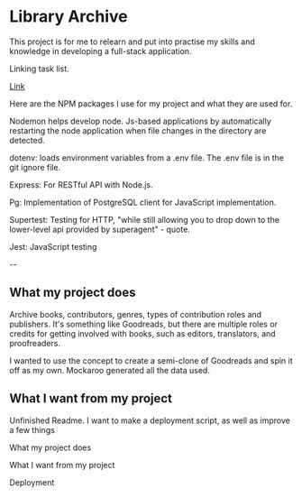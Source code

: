# Library Archive

This project is for me to relearn and put into practise my skills and knowledge in developing a full-stack application.

Linking task list.

[Link](./task%20list/task.md)

Here are the NPM packages I use for my project and what they are used for.

Nodemon helps develop node. Js-based applications by automatically restarting the node application when file changes in the directory are detected.

dotenv: loads environment variables from a .env file. The .env file is in the git ignore file.

Express: For RESTful API with Node.js.

Pg: Implementation of PostgreSQL client for JavaScript implementation.

Supertest: Testing for HTTP, "while still allowing you to drop down to the lower-level api provided by superagent" - quote.

Jest: JavaScript testing

--

## What my project does

Archive books, contributors, genres, types of contribution roles and publishers. It's something like Goodreads, but there are multiple roles or credits for getting involved with books, such as editors, translators, and proofreaders.

I wanted to use the concept to create a semi-clone of Goodreads and spin it off as my own. Mockaroo generated all the data used.

## What I want from my project


Unfinished Readme. I want to make a deployment script, as well as improve a few things

What my project does

What I want from my project

Deployment
